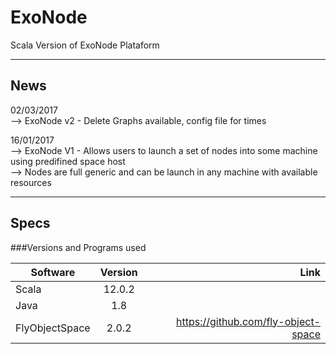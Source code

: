 # ExoNode

Scala Version of ExoNode Plataform 

-------------------------------------------------------------------------------

## News 

02/03/2017 <br />
--> ExoNode v2 - Delete Graphs available, config file for times <br />


16/01/2017 <br />
--> ExoNode V1 - Allows users to launch a set of nodes into some machine using predifined space host<br />
--> Nodes are full generic and can be launch in any machine with available resources<br />

-------------------------------------------------------------------------------

## Specs

###Versions and Programs used 

 
| Software       | Version       | Link                                   |
| ---------------|:-------------:| --------------------------------------:|
| Scala          | 12.0.2        |                                        |
| Java           | 1.8           |                                        |
| FlyObjectSpace | 2.0.2      |  https://github.com/fly-object-space   |

